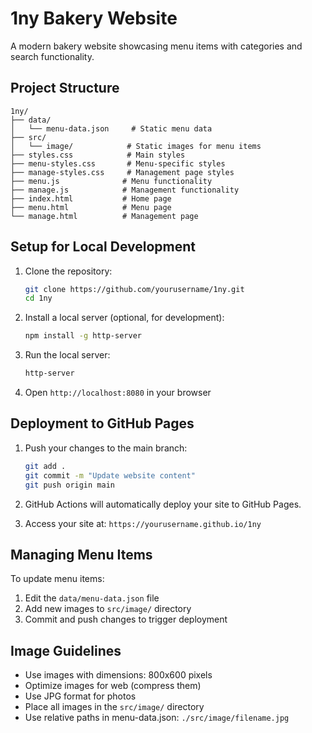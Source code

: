 # 1ny Bakery Website

A modern bakery website showcasing menu items with categories and search functionality.

## Project Structure

```
1ny/
├── data/
│   └── menu-data.json     # Static menu data
├── src/
│   └── image/            # Static images for menu items
├── styles.css            # Main styles
├── menu-styles.css       # Menu-specific styles
├── manage-styles.css     # Management page styles
├── menu.js              # Menu functionality
├── manage.js            # Management functionality
├── index.html           # Home page
├── menu.html            # Menu page
└── manage.html          # Management page
```

## Setup for Local Development

1. Clone the repository:
   ```bash
   git clone https://github.com/yourusername/1ny.git
   cd 1ny
   ```

2. Install a local server (optional, for development):
   ```bash
   npm install -g http-server
   ```

3. Run the local server:
   ```bash
   http-server
   ```

4. Open `http://localhost:8080` in your browser

## Deployment to GitHub Pages

1. Push your changes to the main branch:
   ```bash
   git add .
   git commit -m "Update website content"
   git push origin main
   ```

2. GitHub Actions will automatically deploy your site to GitHub Pages.

3. Access your site at: `https://yourusername.github.io/1ny`

## Managing Menu Items

To update menu items:

1. Edit the `data/menu-data.json` file
2. Add new images to `src/image/` directory
3. Commit and push changes to trigger deployment

## Image Guidelines

- Use images with dimensions: 800x600 pixels
- Optimize images for web (compress them)
- Use JPG format for photos
- Place all images in the `src/image/` directory
- Use relative paths in menu-data.json: `./src/image/filename.jpg` 